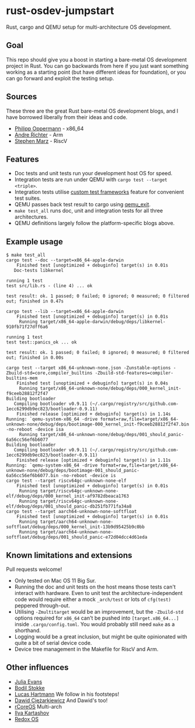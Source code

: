 # rust-osdev-jumpstart
Rust, cargo and QEMU setup for multi-architecture OS development.

## Goal
This repo should give you a boost in starting a bare-metal OS development project in Rust. You can go backwards from here if you just want something working as a starting point (but have different ideas for foundation), or you can go forward and exploit the testing setup.

## Sources
These three are the great Rust bare-metal OS development blogs, and I have borrowed liberally
from their ideas and code.

* [Philipp Oppermann](http://os.phil-opp.com/) - x86_64
* [Andre Richter](https://github.com/rust-embedded/rust-raspi3-tutorial) - Arm
* [Stephen Marz](http://osblog.stephenmarz.com/index.html) - RiscV

## Features

* Doc tests and unit tests run your development host OS for speed.
* Integration tests are run under QEMU with ```cargo test --target <triple>```.
* Integration tests utilise [custom test frameworks](https://rust-lang.github.io/rfcs/2318-custom-test-frameworks.html) feature for convenient test suites.
* QEMU passes back test result to cargo using [qemu_exit](https://crates.io/crates/qemu-exit).
* ```make test_all``` runs doc, unit and integration tests for all three architectures.
* QEMU definitions largely follow the platform-specific blogs above.

## Example usage

```
$ make test_all
cargo test --doc --target=x86_64-apple-darwin
    Finished test [unoptimized + debuginfo] target(s) in 0.01s
   Doc-tests libkernel

running 1 test
test src/lib.rs - (line 4) ... ok

test result: ok. 1 passed; 0 failed; 0 ignored; 0 measured; 0 filtered out; finished in 0.47s

cargo test --lib --target=x86_64-apple-darwin
    Finished test [unoptimized + debuginfo] target(s) in 0.01s
     Running target/x86_64-apple-darwin/debug/deps/libkernel-910fb71f27dff6a6

running 1 test
test test::panics_ok ... ok

test result: ok. 1 passed; 0 failed; 0 ignored; 0 measured; 0 filtered out; finished in 0.00s

cargo test --target x86_64-unknown-none.json -Zunstable-options -Zbuild-std=core,compiler_builtins -Zbuild-std-features=compiler-builtins-mem
    Finished test [unoptimized + debuginfo] target(s) in 0.04s
     Running target/x86_64-unknown-none/debug/deps/000_kernel_init-f9ceeb28812f2f47
Building bootloader
   Compiling bootloader v0.9.11 (~/.cargo/registry/src/github.com-1ecc6299db9ec823/bootloader-0.9.11)
    Finished release [optimized + debuginfo] target(s) in 1.14s
Running: `qemu-system-x86_64 -drive format=raw,file=target/x86_64-unknown-none/debug/deps/bootimage-000_kernel_init-f9ceeb28812f2f47.bin -no-reboot -device isa
     Running target/x86_64-unknown-none/debug/deps/001_should_panic-6a56cc56ef6b6077
Building bootloader
   Compiling bootloader v0.9.11 (~/.cargo/registry/src/github.com-1ecc6299db9ec823/bootloader-0.9.11)
    Finished release [optimized + debuginfo] target(s) in 1.11s
Running: `qemu-system-x86_64 -drive format=raw,file=target/x86_64-unknown-none/debug/deps/bootimage-001_should_panic-6a56cc56ef6b6077.bin -no-reboot -device is
cargo test --target riscv64gc-unknown-none-elf
    Finished test [unoptimized + debuginfo] target(s) in 0.01s
     Running target/riscv64gc-unknown-none-elf/debug/deps/000_kernel_init-af9782dbeaca1763
     Running target/riscv64gc-unknown-none-elf/debug/deps/001_should_panic-db251fb771fa34a8
cargo test --target aarch64-unknown-none-softfloat
    Finished test [unoptimized + debuginfo] target(s) in 0.01s
     Running target/aarch64-unknown-none-softfloat/debug/deps/000_kernel_init-13b9d95425b9c0bb
     Running target/aarch64-unknown-none-softfloat/debug/deps/001_should_panic-e72d04dcc4d61eda
```

## Known limitations and extensions

Pull requests welcome!

* Only tested on Mac OS 11 Big Sur.
* Running the doc and unit tests on the host means those tests can't interact with hardware. Even to unit test the architecture-independent code would require either a mock ```_arch/test``` or lots of ```cfg(test)``` peppered through-out. 
* Utilising ```-Zmultitarget``` would be an improvement, but the ```-Zbuild-std``` options required for ```x86_64``` can't be pushed into ```[target.x86_64...]``` inside ```.cargo/config.toml```. You would probably still need ```make``` as a shorthand.
* Logging would be a great inclusion, but might be quite opinionated with quite a bit of serial device code.
* Device tree management in the Makefile for RiscV and Arm.

## Other influences

* [Julia Evans](http://jvns.ca/blog/2014/03/21/my-rust-os-will-never-be-finished/)
* [Bodil Stokke](https://skillsmatter.com/skillscasts/4484-build-your-own-lisp-for-great-justice)
* [Lucas Hartmann](http://interim-os.com/) We follow in his footsteps!
* [Dawid Ciężarkiewicz](https://github.com/dpc/titanos) And Dawid's too!
* [rCoreOS](https://github.com/rcore-os/rCore) Multi-arch
* [Ilya Kartashov](https://lowenware.com/leos/) 
* [Redox OS](https://www.redox-os.org) 